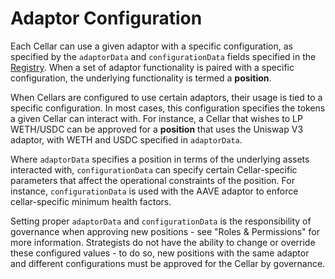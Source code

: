 # Adaptor Configuration

Each Cellar can use a given adaptor with a specific configuration, as specified by the `adaptorData` and `configurationData` fields specified in the [Registry](https://github.com/PeggyJV/cellar-contracts/blob/main/src/Registry.sol#L347). When a set of adaptor functionality is paired with a specific configuration, the underlying functionality is termed a **position**.

When Cellars are configured to use certain adaptors, their usage is tied to a specific configuration. In most cases, this configuration specifies the tokens a given Cellar can interact with. For instance, a Cellar that wishes to LP WETH/USDC can be approved for a **position** that uses the Uniswap V3 adaptor, with WETH and USDC specified in `adaptorData`.

Where `adaptorData` specifies a position in terms of the underlying assets interacted with, `configurationData` can specify certain Cellar-specific parameters that affect the operational constraints of the position. For instance, `configurationData` is used with the AAVE adaptor to enforce cellar-specific minimum health factors.

Setting proper `adaptorData` and `configurationData` is the responsibility of governance when approving new positions - see "Roles & Permissions" for more information. Strategists do not have the ability to change or override these configured values - to do so, new positions with the same adaptor and different configurations must be approved for the Cellar by governance.

